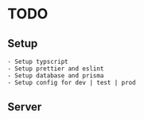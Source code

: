# TODO

## Setup 
    - Setup typscript
    - Setup prettier and eslint
    - Setup database and prisma
    - Setup config for dev | test | prod

## Server
